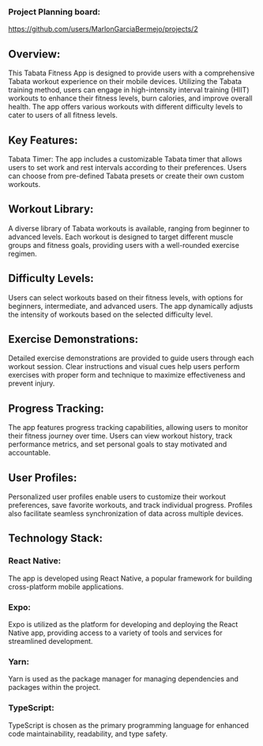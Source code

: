 ### Project Planning board:
https://github.com/users/MarlonGarciaBermejo/projects/2

## Overview:
This Tabata Fitness App is designed to provide users with a comprehensive Tabata workout experience on their mobile devices. Utilizing the Tabata training method, users can engage in high-intensity interval training (HIIT) workouts to enhance their fitness levels, burn calories, and improve overall health. The app offers various workouts with different difficulty levels to cater to users of all fitness levels.

## Key Features:
Tabata Timer: The app includes a customizable Tabata timer that allows users to set work and rest intervals according to their preferences. Users can choose from pre-defined Tabata presets or create their own custom workouts.

## Workout Library: 
A diverse library of Tabata workouts is available, ranging from beginner to advanced levels. Each workout is designed to target different muscle groups and fitness goals, providing users with a well-rounded exercise regimen.

## Difficulty Levels: 
Users can select workouts based on their fitness levels, with options for beginners, intermediate, and advanced users. The app dynamically adjusts the intensity of workouts based on the selected difficulty level.

## Exercise Demonstrations: 
Detailed exercise demonstrations are provided to guide users through each workout session. Clear instructions and visual cues help users perform exercises with proper form and technique to maximize effectiveness and prevent injury.

## Progress Tracking: 
The app features progress tracking capabilities, allowing users to monitor their fitness journey over time. Users can view workout history, track performance metrics, and set personal goals to stay motivated and accountable.

## User Profiles: 
Personalized user profiles enable users to customize their workout preferences, save favorite workouts, and track individual progress. Profiles also facilitate seamless synchronization of data across multiple devices.

## Technology Stack:

### React Native: 
The app is developed using React Native, a popular framework for building cross-platform mobile applications.
### Expo: 
Expo is utilized as the platform for developing and deploying the React Native app, providing access to a variety of tools and services for streamlined development.
### Yarn: 
Yarn is used as the package manager for managing dependencies and packages within the project.
### TypeScript: 
TypeScript is chosen as the primary programming language for enhanced code maintainability, readability, and type safety.
